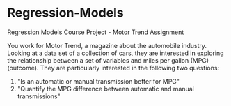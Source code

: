 # Regression-Models
Regression Models Course Project - Motor Trend
Assignment

You work for Motor Trend, a magazine about the automobile industry. Looking at a data set of a collection of cars, they are interested in exploring the relationship between a set of variables and miles per gallon (MPG) (outcome).
They are particularly interested in the following two questions:
1. "Is an automatic or manual transmission better for MPG"
2. "Quantify the MPG difference between automatic and manual transmissions"
